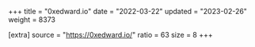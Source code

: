+++
title = "0xedward.io"
date = "2022-03-22"
updated = "2023-02-26"
weight = 8373

[extra]
source = "https://0xedward.io/"
ratio = 63
size = 8
+++
